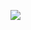 [![](https://github.com/imagej/ij1-tests/actions/workflows/build-main.yml/badge.svg)](https://github.com/imagej/ij1-tests/actions/workflows/build-main.yml)

